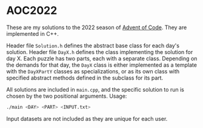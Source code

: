 # AOC2022

These are my solutions to the 2022 season of [Advent of Code](https://adventofcode.com/2022). They are implemented in C++.

Header file `Solution.h` defines the abstract base class for each day's solution. Header file `DayX.h` defines the class implementing the solution for day X. Each puzzle has two parts, each with a separate class. Depending on the demands for that day, the `DayX` class is either implemented as a template with the `DayXPartY` classes as specializations, or as its own class with specified abstract methods defined in the subclass for its part.

All solutions are included in `main.cpp`, and the specific solution to run is chosen by the two positional arguments. Usage:

```bash
./main <DAY> <PART> <INPUT.txt>
```

Input datasets are not included as they are unique for each user.
